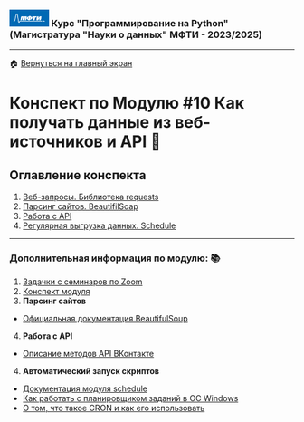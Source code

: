 ### <img src='../static/img/mipt-icon.png' width="70" height="30"> Курс "Программирование на Python" (Магистратура "Науки о данных" МФТИ - 2023/2025) 
---
 :house: [Вернуться на главный экран](..)
# Конспект по Модулю #10 **Как получать данные из веб-источников и API**  :blue_book:


## Оглавление конспекта
1. [Веб-запросы. Библиотека requests](1_web_requests.ipynb) 
2. [Парсинг сайтов. BeautifilSoap](2_web_parsing.ipynb) 
3. [Работа с API](3_web_api.ipynb)  
4. [Регулярная выгрузка данных. Schedule](4_web_scripts.ipynb)

---

### Дополнительная информация по модулю: :books:
1. [Задачки с семинаров по Zoom](./seminars/)
2. [Конспект модуля](https://drive.google.com/file/d/1f2In0jYcPEiP8uSg_j1fyHmpfIdQETe7/view?usp=sharing)
3. **Парсинг сайтов**
- [Официальная документация BeautifulSoup](https://www.crummy.com/software/BeautifulSoup/bs4/doc/)
4. **Работа с API**
- [Описание методов API ВКонтакте](https://vk.com/dev/methods)
4. **Автоматический запуск скриптов**
- [Документация модуля schedule](https://schedule.readthedocs.io/en/stable/)
- [Как работать с планировщиком заданий в ОС Windows](https://www.comss.ru/page.php?id=4840)
- [О том, что такое CRON и как его использовать](https://tproger.ru/translations/guide-to-cron-jobs)